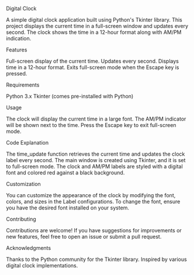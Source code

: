 Digital Clock

A simple digital clock application built using Python's Tkinter library. This project displays the current time in a full-screen window and updates every second. The clock shows the time in a 12-hour format along with AM/PM indication.


Features

Full-screen display of the current time.
Updates every second.
Displays time in a 12-hour format.
Exits full-screen mode when the Escape key is pressed.


Requirements

Python 3.x
Tkinter (comes pre-installed with Python)


Usage

The clock will display the current time in a large font.
The AM/PM indicator will be shown next to the time.
Press the Escape key to exit full-screen mode.


Code Explanation

The time_update function retrieves the current time and updates the clock label every second.
The main window is created using Tkinter, and it is set to full-screen mode.
The clock and AM/PM labels are styled with a digital font and colored red against a black background.


Customization

You can customize the appearance of the clock by modifying the font, colors, and sizes in the Label configurations. To change the font, ensure you have the desired font installed on your system.


Contributing

Contributions are welcome! If you have suggestions for improvements or new features, feel free to open an issue or submit a pull request.


Acknowledgments

Thanks to the Python community for the Tkinter library.
Inspired by various digital clock implementations.
